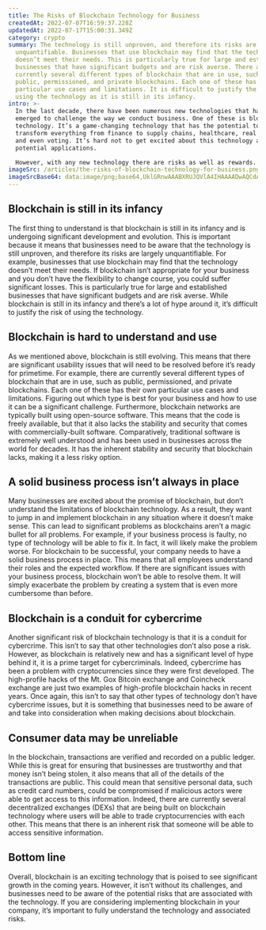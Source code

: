 ```yaml
---
title: The Risks of Blockchain Technology for Business
createdAt: 2022-07-07T16:59:37.228Z
updatedAt: 2022-07-17T15:00:31.349Z
category: crypto
summary: The technology is still unproven, and therefore its risks are largely
  unquantifiable. Businesses that use blockchain may find that the technology
  doesn’t meet their needs. This is particularly true for large and established
  businesses that have significant budgets and are risk averse. There are
  currently several different types of blockchain that are in use, such as
  public, permissioned, and private blockchains. Each one of these has their own
  particular use cases and limitations. It is difficult to justify the risk of
  using the technology as it is still in its infancy.
intro: >-
  In the last decade, there have been numerous new technologies that have
  emerged to challenge the way we conduct business. One of these is blockchain
  technology. It’s a game-changing technology that has the potential to
  transform everything from finance to supply chains, healthcare, real estate,
  and even voting. It’s hard not to get excited about this technology and its
  potential applications. 

  However, with any new technology there are risks as well as rewards. The risks of blockchain technology for your business are numerous, but by being aware of them you can ensure that you mitigate any potential downsides and take full advantage of the benefits it offers. Let’s take a look at some cautionary advice regarding implementing blockchain in your company.
imageSrc: /articles/the-risks-of-blockchain-technology-for-business.png
imageSrcBase64: data:image/png;base64,UklGRnwAAABXRUJQVlA4IHAAAADwAQCdASoKAAoAAUAmJYwCsADyh4/5nQAA/v4x4/5pf41pfSpcgymkX6fnqHS4MunohrOx8wMXjS+C0P3g34clbACe4d/sM8w8/+kBJ/z+0pOL15fQV4BpjeCed/4KXZX4vFI60zJ3yQSkWC72YAAA
---
```


## Blockchain is still in its infancy

The first thing to understand is that blockchain is still in its infancy and is undergoing significant development and evolution. This is important because it means that businesses need to be aware that the technology is still unproven, and therefore its risks are largely unquantifiable.
For example, businesses that use blockchain may find that the technology doesn’t meet their needs. If blockchain isn’t appropriate for your business and you don’t have the flexibility to change course, you could suffer significant losses.
This is particularly true for large and established businesses that have significant budgets and are risk averse. While blockchain is still in its infancy and there’s a lot of hype around it, it’s difficult to justify the risk of using the technology.

## Blockchain is hard to understand and use

As we mentioned above, blockchain is still evolving. This means that there are significant usability issues that will need to be resolved before it’s ready for primetime.
For example, there are currently several different types of blockchain that are in use, such as public, permissioned, and private blockchains. Each one of these has their own particular use cases and limitations. Figuring out which type is best for your business and how to use it can be a significant challenge.
Furthermore, blockchain networks are typically built using open-source software. This means that the code is freely available, but that it also lacks the stability and security that comes with commercially-built software.
Comparatively, traditional software is extremely well understood and has been used in businesses across the world for decades. It has the inherent stability and security that blockchain lacks, making it a less risky option.

## A solid business process isn’t always in place

Many businesses are excited about the promise of blockchain, but don’t understand the limitations of blockchain technology. As a result, they want to jump in and implement blockchain in any situation where it doesn’t make sense. This can lead to significant problems as blockchains aren’t a magic bullet for all problems.
For example, if your business process is faulty, no type of technology will be able to fix it. In fact, it will likely make the problem worse.
For blockchain to be successful, your company needs to have a solid business process in place. This means that all employees understand their roles and the expected workflow.
If there are significant issues with your business process, blockchain won’t be able to resolve them. It will simply exacerbate the problem by creating a system that is even more cumbersome than before.

## Blockchain is a conduit for cybercrime

Another significant risk of blockchain technology is that it is a conduit for cybercrime. This isn’t to say that other technologies don’t also pose a risk. However, as blockchain is relatively new and has a significant level of hype behind it, it is a prime target for cybercriminals.
Indeed, cybercrime has been a problem with cryptocurrencies since they were first developed. The high-profile hacks of the Mt. Gox Bitcoin exchange and Coincheck exchange are just two examples of high-profile blockchain hacks in recent years.
Once again, this isn’t to say that other types of technology don’t have cybercrime issues, but it is something that businesses need to be aware of and take into consideration when making decisions about blockchain.

## Consumer data may be unreliable

In the blockchain, transactions are verified and recorded on a public ledger. While this is great for ensuring that businesses are trustworthy and that money isn’t being stolen, it also means that all of the details of the transactions are public. This could mean that sensitive personal data, such as credit card numbers, could be compromised if malicious actors were able to get access to this information.
Indeed, there are currently several decentralized exchanges (DEXs) that are being built on blockchain technology where users will be able to trade cryptocurrencies with each other. This means that there is an inherent risk that someone will be able to access sensitive information.

## Bottom line

Overall, blockchain is an exciting technology that is poised to see significant growth in the coming years. However, it isn’t without its challenges, and businesses need to be aware of the potential risks that are associated with the technology. If you are considering implementing blockchain in your company, it’s important to fully understand the technology and associated risks.
